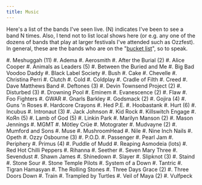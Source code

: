 ```yaml
---
title: Music
---
```


Here's a list of the bands I've seen live. (N) indicates I've been to see a
band N times. Also, I tend not to list local shows here (or e.g. any one of the
dozens of bands that play at larger festivals I've attended such as Ozzfest).
In general, these are the bands who are on the "[bucket list][1]", so to speak.

#. Meshuggah (11)
#. Adema
#. Aerosmith
#. After the Burial (2)
#. Alice Cooper
#. Animals as Leaders (5)
#. Between the Buried and Me
#. Big Bad Voodoo Daddy
#. Black Label Society
#. Bush
#. Cake
#. Chevelle
#. Christina Perri
#. Clutch
#. Cold
#. Coldplay
#. Cradle of Filth
#. Creed
#. Dave Matthews Band
#. Deftones (3)
#. Devin Townsend Project (2)
#. Disturbed (3)
#. Drowning Pool
#. Eminem
#. Evanescence (2)
#. Flaw
#. Foo Fighters
#. GWAR
#. Gnarls Barkley
#. Godsmack (2)
#. Gojira (4)
#. Guns 'n Roses
#. Hardcore Crayons
#. Hed P.E.
#. Hoobastank
#. Hurt (6)
#. Incubus
#. Intronaut (3)
#. Jack Johnson
#. Kid Rock
#. Killswitch Engage
#. KoЯn (5)
#. Lamb of God (5)
#. Linkin Park
#. Marilyn Manson (2)
#. Mason Jennings
#. MGMT
#. Mötley Crüe
#. Motograter
#. Mudvayne (2)
#. Mumford and Sons
#. Muse
#. MushroomHead
#. Nile
#. Nine Inch Nails
#. Opeth
#. Ozzy Osbourne (3)
#. P.O.D.
#. Passenger
#. Pearl Jam
#. Periphery
#. Primus (4)
#. Puddle of Mudd
#. Reaping Asmodeia (lots)
#. Red Hot Chilli Peppers
#. Rihanna
#. Seether
#. Seven Mary Three
#. Sevendust
#. Shawn James
#. Shinedown
#. Slayer
#. Slipknot (3)
#. Staind
#. Stone Sour
#. Stone Temple Pilots
#. System of a Down
#. Tantric
#. Tigran Hamasyan
#. The Rolling Stones
#. Three Days Grace (2)
#. Three Doors Down
#. Train
#. Trampled by Turtles
#. Veil of Maya (2)
#. Vulfpeck

 [1]: http://en.wikipedia.org/wiki/Kick_the_bucket
